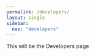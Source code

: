 ```yaml
---
permalink: /developers/
layout: single
sidebar:
  nav: "developers"
---
```


This will be the Developers page